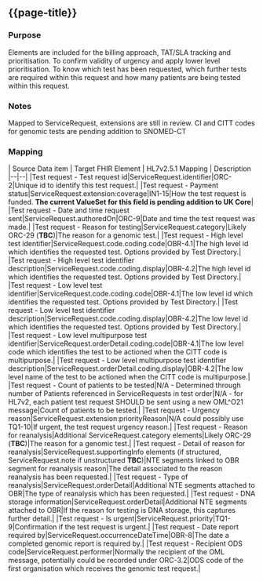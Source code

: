 ## {{page-title}}

### Purpose
Elements are included for the billing approach, TAT/SLA tracking and prioritisation.
To confirm validity of urgency and apply lower level prioritisation. To know which test has been requested, which further tests are required within this request and how many patients are being tested within this request.

### Notes
Mapped to ServiceRequest, extensions are still in review. CI and CITT codes for genomic tests are pending addition to SNOMED-CT

### Mapping
| Source Data item | Target FHIR Element | HL7v2.5.1 Mapping | Description 
|--|--|
|Test request - Test request id|ServiceRequest.identifier|ORC-2|Unique id to identify this test request.|
|Test request - Payment status|ServiceRequest.extension:coverage|IN1-15|How the test request is funded. **The current ValueSet for this field is pending addition to UK Core**|
|Test request - Date and time request sent|ServiceRequest.authoredOn|ORC-9|Date and time the test request was made.|
|Test request - Reason for testing|ServiceRequest.category|Likely ORC-29 (**TBC**)|The reason for a genomic test.|
|Test request - High level test identifier|ServiceRequest.code.coding.code|OBR-4.1|The high level id which identifies the requested test. Options provided by Test Directory.|
|Test request - High level test identifier description|ServiceRequest.code.coding.display|OBR-4.2|The high level id which identifies the requested test. Options provided by Test Directory.|
|Test request - Low level test identifier|ServiceRequest.code.coding.code|OBR-4.1|The low level id which identifies the requested test. Options provided by Test Directory.|
|Test request - Low level test identifier description|ServiceRequest.code.coding.display|OBR-4.2|The low level id which identifies the requested test. Options provided by Test Directory.|
|Test request - Low level multipurpose test identifier|ServiceRequest.orderDetail.coding.code|OBR-4.1|The low level code which identifies the test to be actioned when the CITT code is multipurpose.|
|Test request - Low level multipurpose test identifier description|ServiceRequest.orderDetail.coding.display|OBR-4.2|The low level name of the test to be actioned when the CITT code is multipurpose.|
|Test request - Count of patients to be tested|N/A - Determined through number of Patients referenced in ServiceRequests in test order|N/A - for HL7v2, each patient test request SHOULD be sent using a new OML^O21 message|Count of patients to be tested.|
|Test request - Urgency reason|ServiceRequest.extension:priorityReason|N/A could possibly use TQ1-10|If urgent, the test request urgency reason.|
|Test request - Reason for reanalysis|Additional ServiceRequest.category elements|Likely ORC-29 (**TBC**)|The reason for a genomic test.|
|Test request - Detail of reason for reanalysis|ServiceRequest.supportingInfo elements (if structured, ServiceRequest.note if unstructured **TBC**)|NTE segments linked to OBR segment for reanalysis reason|The detail associated to the reason reanalysis has been requested.|
|Test request - Type of reanalysis|ServiceRequest.orderDetail|Additional NTE segments attached to OBR|The type of reanalysis which has been requested.|
|Test request - DNA storage information|ServiceRequest.orderDetail|Additional NTE segments attached to OBR|If the reason for testing is DNA storage, this captures further detail.|
|Test request - Is urgent|ServiceRequest.priority|TQ1-9|Confirmation if the test request is urgent.|
|Test request - Date report required by|ServiceRequest.occurrenceDateTime|OBR-8|The date a completed genomic report is required by.|
|Test request - Recipient ODS code|ServiceRequest.performer|Normally the recipient of the OML message, potentially could be recorded under ORC-3.2|ODS code of the first organisation which receives the genomic test request.|

<!--
|Test request - Is test identifier multipurpose|N/A inferred through ServiceRequest.code (as this is defined within the Test Directory)|OBR-4|Confirmation if the test identifier (TD code) is multipurpose and therefore also requires additional test identifiers.|
|Test request - Is test identifier for requested, attempted or delivered|N/A inferred through ServiceRequest.code (changes to ServiceRequest are expected as part of order fulfillment. History of changes, capturing requested code vs. attempted and delivered, are expected to be recorded within ServiceRequest resource history, reasons for changes SHOULD be captured witihn associated Provenance resources)|OBR-4|Confirmation if a provided test identifier was requested, attempted or delivered.|
|Test request - High level test identifier version|ServiceRequest.code.coding.version|OBR-4.3|The version of the high level CI referred to.|
|Test request - High level test identifier system ref|ServiceRequest.code.coding.system|OBR-4.4|The high level system reference for the considered test.|
|Test request - Low level test identifier version|ServiceRequest.code.coding.version|OBR-4.3|The version of the low level CITT referred to.|
|Test request - Low level test identifier system ref|ServiceRequest.code.coding.system|OBR-4.4|The low level system reference for the considered test.|
|Test request - Patient set to be tested (**pending review**)|N/A - Determined through number of ServiceRequests in the test order|N/A - determined through number of ORC segments within OML^O21 message|Confirmation if the test is a singleton, duo or trio.|
|Test request - Further information|ServiceRequest.supportingInfo (if structured, ServiceRequest.note if unstructured **TBC**)|Additional segments attached to ORC/OBR|Further information regarding the test request.|
|Test request - Item sent|N/A indicated through Tasks related to ServiceRequest changing owner, Tasks may reference Specimen resources through Task.input if they relate to samples being sent|**TBC** Status updates as part of test order fulfillment are not expected to represented within HL7v2 messages|Item being sent to another location.|

|Test request - CI code|ServiceRequest.code|OBR-4|The code which identifies the requested test. Provided by Test Directory.|
|Test request - CITT code|ServiceRequest.code|OBR-4|The code (including decimal) which identifies the requested test. Provided by Test Directory.|
|Test request - CI code for multipurpose CITT|ServiceRequest.orderDetail|NTE segment attached to OBR|The code which identifies the test to be actioned when the CITT code is multipurpose.|
-->
<!--
| Source Data item | Non WGS Rare Disease | Non WGS Cancer | WGS Rare Disease | WGS Cancer | Target FHIR Element | HL7v2.5.1 Mapping | Description 
|--|--|
|Test request - Funding|Mandatory|Mandatory|Mandatory|Mandatory|ServiceRequest.extension:coverage|IN1-15|How the test request is funded, NHS or privately.|
|Test request - Date and time|Mandatory|Mandatory|Mandatory|Mandatory|ServiceRequest.authoredOn|ORC-9|Date and time the test request was made.|
|Test request - Is urgent|Mandatory IF|Mandatory IF|Mandatory IF|Mandatory IF|ServiceRequest.priority|TQ1-9|Confirmation if the test request is urgent.|
|Test request - Urgency reason|Mandatory IF|Mandatory IF|Mandatory IF|Mandatory IF|ServiceRequest.extension:priorityReason|N/A could possibly use TQ1-10|If urgent, the test request urgency reason.|
|Test request - CI code|Mandatory|Mandatory|Mandatory|Mandatory|ServiceRequest.code|OBR-4|The code which identifies the requested test. Provided by Test Directory.|
|Test request - CITT code|Optional|Optional|Optional|Optional|ServiceRequest.code|OBR-4|The code (including decimal) which identifies the requested test. Provided by Test Directory.|
|Test request - Additional CITT codes to be tested|Optional|Optional|Mandatory IF|N/A|ServiceRequest.orderDetail|Additional OBR segments (OBR-4)|Further test codes applied to this request.|
|Test request - Singleton/Duo/Trio|Mandatory|N/A|Mandatory|N/A|N/A - Determined through number of ServiceRequests in the test order|N/A - determined through number of ORC segments within OML^O21 message|Confirmation if the test is a singleton, duo or trio.|
-->